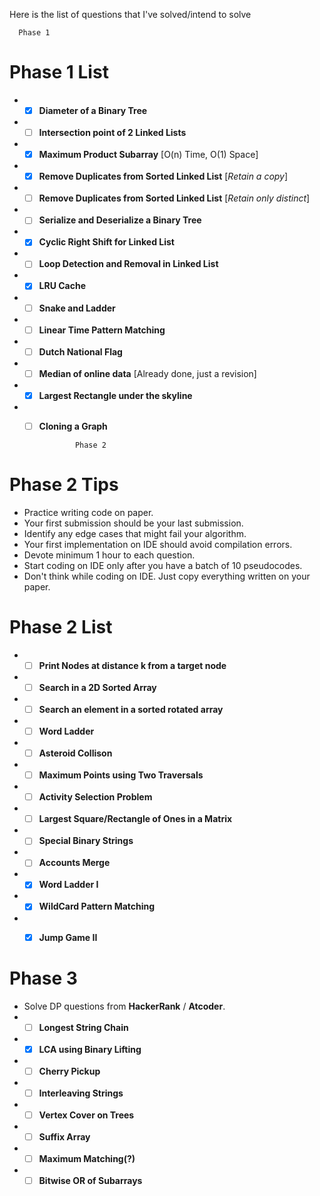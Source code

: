 Here is the list of questions that I've solved/intend to solve   

      Phase 1
 # Phase 1 List

* - [x] **Diameter of a Binary Tree**
* - [ ] **Intersection point of 2 Linked Lists**
* - [x] **Maximum Product Subarray** [O(n) Time, O(1) Space]
* - [x] **Remove Duplicates from Sorted Linked List** [_Retain a copy_]
* - [ ] **Remove Duplicates from Sorted Linked List** [_Retain only distinct_]
* - [ ] **Serialize and Deserialize a Binary Tree**
* - [x] **Cyclic Right Shift for Linked List**
* - [ ] **Loop Detection and Removal in Linked List**
* - [x] **LRU Cache**
* - [ ] **Snake and Ladder**
* - [ ] **Linear Time Pattern Matching**
* - [ ] **Dutch National Flag**
* - [ ] **Median of online data** [Already done, just a revision]
* - [x] **Largest Rectangle under the skyline**
* - [ ] **Cloning a Graph**   


                Phase 2
# Phase 2 Tips   
* Practice writing code on paper.
* Your first submission should be your last submission. 
* Identify any edge cases that might fail your algorithm.
* Your first implementation on IDE should avoid compilation errors.
* Devote minimum 1 hour to each question.
* Start coding on IDE only after you have a batch of 10 pseudocodes.
* Don't think while coding on IDE. Just copy everything written on your paper.






# Phase 2 List
* - [ ] **Print Nodes at distance k from a target node**   
* - [ ] **Search in a 2D Sorted Array**    
* - [ ] **Search an element in a sorted rotated array**
* - [ ] **Word Ladder**    
* - [ ] **Asteroid Collison**    
* - [ ] **Maximum Points using Two Traversals**    
* - [ ] **Activity Selection Problem**    
* - [ ] **Largest Square/Rectangle of Ones in a Matrix**   
* - [ ] **Special Binary Strings**
* - [ ] **Accounts Merge**
* - [x] **Word Ladder I**    
* - [x] **WildCard Pattern Matching**    
* - [x] **Jump Game II**


# Phase 3
* Solve DP questions from **HackerRank** / **Atcoder**.
* - [ ] **Longest String Chain**
* - [x] **LCA using Binary Lifting**
* - [ ] **Cherry Pickup**
* - [ ] **Interleaving Strings**
* - [ ] **Vertex Cover on Trees**
* - [ ] **Suffix Array**
* - [ ] **Maximum Matching(?)**
* - [ ] **Bitwise OR of Subarrays**
